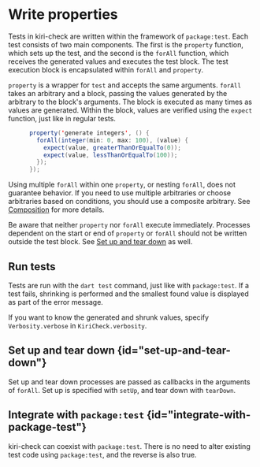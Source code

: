 # Write properties

Tests in kiri-check are written within the framework of `package:test`. Each test consists of two main components. The
first is the `property` function, which sets up the test, and the second is the `forAll` function, which receives the
generated values and executes the test block. The test execution block is encapsulated within `forAll` and `property`.

`property` is a wrapper for `test` and accepts the same arguments. `forAll` takes an arbitrary and a block, passing the
values generated by the arbitrary to the block's arguments. The block is executed as many times as values are generated.
Within the block, values are verified using the `expect` function, just like in regular tests.

```java
      property('generate integers', () {
        forAll(integer(min: 0, max: 100), (value) {
          expect(value, greaterThanOrEqualTo(0));
          expect(value, lessThanOrEqualTo(100));
        });
      });
```

Using multiple `forAll` within one `property`, or nesting `forAll`, does not guarantee behavior. If you need to use
multiple arbitraries or choose arbitraries based on conditions, you should use a composite arbitrary.
See [Composition](/arbitraries#composition) for more details.

Be aware that neither `property` nor `forAll` execute immediately. Processes dependent on the start or end of `property`
or `forAll` should not be written outside the test block. See [Set up and tear down](#set-up-and-tear-down) as well.

## Run tests

Tests are run with the `dart test` command, just like with `package:test`. If a test fails, shrinking is performed and
the smallest found value is displayed as part of the error message.

If you want to know the generated and shrunk values, specify `Verbosity.verbose` in `KiriCheck.verbosity`.

## Set up and tear down {id="set-up-and-tear-down"}

Set up and tear down processes are passed as callbacks in the arguments of `forAll`. Set up is specified with `setUp`,
and tear down with `tearDown`.

## Integrate with `package:test` {id="integrate-with-package-test"}

kiri-check can coexist with `package:test`. There is no need to alter existing test code using `package:test`, and the
reverse is also true.